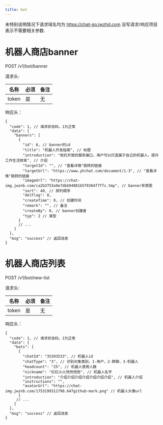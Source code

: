 ```yaml
---
title: bot
---
```


未特别说明情况下请求域名均为 https://chat-go.jwzhd.com
没写请求/响应项目表示不需要相关参数.  

# 机器人商店banner

POST /v1/bot/banner

请求头:  

|名称|必须|备注|
|-----|-----|-----|
|token|是|无|

响应头：
```JSONC
{
  "code": 1, // 请求状态码，1为正常
  "data": {
    "banners": [
      {
        "id": 6, // banner的id
        "title": "机器人开发指南", // 标题
        "introduction": "依托开放的服务接口，用户可以打造属于自己的机器人，提升工作生活效率", // 介绍
        "targetId": "", // "查看详情"跳转的链接
        "targetUrl": "https://www.yhchat.com/document/1-3", // "查看详情"跳转的链接
        "imageUrl": "https://chat-img.jwznb.com/ca2b3753a9e7dbb94881b5f9364f7ffc.tmp", // banner背景图
        "sort": 40, // 排列顺序
        "delFlag": 0,
        "createTime": 0, // 创建时间
        "remark": "", // 备注
        "createBy": 0, // banner创建者
        "typ": 2 // 类型
      }
      // ...
    ]
  },
  "msg": "success" // 返回消息
}
```

# 机器人商店列表

POST /v1/bot/new-list

请求头:  

|名称|必须|备注|
|-----|-----|-----|
|token|是|无|

响应头：
```JSONC
{
  "code": 1, // 请求状态码，1为正常
  "data": {
    "bots": [
      {
        "chatId": "35393533", // 机器人id
        "chatType": "3", // 识别对象类别，1-用户，2-群聊，3-机器人
        "headcount": "25", // 机器人使用人数
        "nickname": "红红火火恍恍惚惚", // 机器人名字
        "introduction": "介绍介绍介绍介绍介绍介绍介绍", // 机器人介绍
        "instructions": "",
        "avatarUrl": "https://chat-img.jwznb.com/1753199311790.647github-mark.png" // 机器人头像url
      }
     // ...
    ]
  },
  "msg": "success" // 返回消息
}
```
